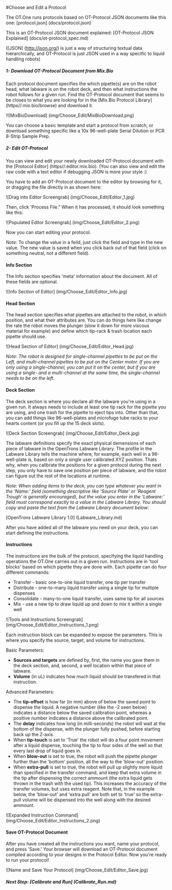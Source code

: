 #Choose and Edit a Protocol

The OT.One runs protocols based on OT-Protocol JSON documents like this one: [protocol.json] (docs/protocol.json)

This is an OT-Protocol JSON document explained: [OT-Protocol JSON Explained] (docs/ot-protocol_spec.md)

([JSON] (http://json.org/) is just a way of structuring textual data hierarchically, and OT-Protocol is just JSON used in a way specific to liquid handling robots)

##### 1- Download OT-Protocol Document from Mix.Bio

Each protocol document specifies the which pipette(s) are on the robot head, what labware is on the robot deck, and then what instructions the robot follows for a given run. Find the OT-Protocol document that seems to be closes to what you are looking for in the [Mix.Bio Protocol Library] (https//:mix.bio/browse) and download it. 

!![MixBioDownload] (img/Choose_Edit/MixBioDownload.png)

You can choose a basic template and start a protocol from scratch, or download something specific like a 10x 96-well-plate Serial Dilution or PCR 8-Strip Sample Prep. 

##### 2- Edit OT-Protocol 

You can view and edit your newly downloaded OT-Protocol document with the [Protocol Editor] (https//:editor.mix.bio). (You can also view and edit the raw code with a text editor if debugging JSON is more your style :) 

You have to add an OT-Protocol document to the editor by browsing for it, or dragging the file directly in as shown here:

![Drag into Editor Screengrab] (img/Choose_Edit/Editor_1.jpg)

Then, click 'Process File." When it has processed, it should look something like this:

![Populated Editor Screengrab] (img/Choose_Edit/Editor_2.png)

Now you can start editing your protocol.

*Note:* To change the value in a feild, just click the field and type in the new value. The new value is saved when you click back out of that field (click on something neutral, not a different field). 

#### Info Section

The Info section specifies 'meta' information about the document. All of these fields are optional. 

![Info Section of Editor] (img/Choose_Edit/Editor_Info.jpg)

#### Head Section 

The head section specifies what pipettes are attached to the robot, in which position, and what their attributes are. You can do things here like change the rate the robot moves the plunger (slow it down for more viscous material for example) and define which tip-rack & trash location each pipette should use. 

![Head Section of Editor] (img/Choose_Edit/Editor_Head.jpg)

*Note: The robot is designed for single-channel pipettes to be put on the Left, and multi-channel pipettes to be put on the Center motor. If you are only using a single-channel, you can put it on the center, but if you are using a single- and a multi-channel at the same time, the single-channel needs to be on the left.*

#### Deck Section

The deck section is where you declare all the labware you're using in a given run. It always needs to include at least one tip rack for the pipette you are using, and one trash for the pipette to eject tips into. Other than that, you can add things like 96-well-plates and microfuge tube racks to your hearts content (or you fill up the 15 deck slots).

![Deck Section Screengrab] (img/Choose_Edit/Editor_Deck.jpg)

The labware definitions specify the exact physical demensions of each piece of labware in the OpenTrons Labware Library. The  profile in the Labware Library tells the machine where, for example, each well in a 96-well-plate is, based on only a single user calibrated XYZ position. Thats why, when you calibrate the positions for a given protocol during the next step, you only have to save one position per piece of labware, and the robot can figure out the rest of the locations at runtime.

_Note: When adding items to the deck, you can type whatever you want in the 'Name:' field (something descriptive like 'Source Plate' or 'Reagent Trough' is generally encouraged), but the value you enter in the 'Labware:' field must correspond exactly to a value in the Labware Library. You should copy and paste the text from the Labware Library document below:_

[OpenTrons Labware Library 1.0] (Labware_Library.md)

After you have added all of the labware you need on your deck, you can start defining the instructions. 

#### Instructions

The instructions are the bulk of the protocol, specifying the liquid handling operations the OT.One carries out in a given run. Instructions are in 'tool blocks' based on which pipette they are done with. Each pipette can do four different commands:

* Transfer - basic one-to-one liquid transfer, one tip per transfer
* Distribute - one-to-many liquid transfer using a single tip for multiple dispenses 
* Consolidate - many-to-one liquid transfer, uses same tip for all sources
* Mix - use a new tip to draw liquid up and down to mix it within a single well

![Tools and Instructions Screengrab] (img/Choose_Edit/Editor_Instructions_1.png)

Each instruction block can be expanded to expose the parameters. This is where you specify the source, target, and volume for instructions.

Basic Parameters:

* **Sources and targets** are defined by, first, the name you gave them in the deck section, and, second, a well location within that piece of labware.
* **Volume** (in uL) indicates how much liquid should be transfered in that instruction.

Advanced Parameters: 

* The **tip-offset** is how far (in mm) above of below the saved point to dispense the liquid. A negative number (like the -2 seen below) indicates a distance below the saved calibration point, whereas a positive number indicates a distance above the calibrated point.
* The **delay** indicates how long (in milli-seconds) the robot will wait at the bottom of the dispense, with the plunger fully pushed, before starting back up the Z-axis. 
* When **tip-touch** is set to 'True' the robot will do a four point movement after a liquid dispense, touching the tip to four sides of the well so that every last drop of liquid goes in. 
* When **blow-out** is set to true, the robot will push the pipette plunger further than the 'bottom' position, all the way to the 'blow-out' position.
* When **extra-pull** is set to true, the robot will pull up slightly more liquid than specified in the transfer command, and keep that extra volume in the tip after dispensing the correct ammount (the extra liquid gets thrown in the trash with the used tip). This increases the accuracy of the transfer volumes, but uses extra reagent. Note that, in the example below, the 'blow-out' and 'extra pull' are both set to 'true' so the extra-pull volume will be dispensed into the well along with the desired ammount. 

![Expanded Instruction Command] (img/Choose_Edit/Editor_Instructions_2.png)

#### Save OT-Protocol Document

After you have created all the instructions you want, name your protocol, and press 'Save.' Your browser will download an OT-Protocol document compiled according to your designs in the Protocol Editor. Now you're ready to run your protocol!

![Name and Save Your Protocol] (img/Choose_Edit/Editor_Save.jpg)

##### Next Step: [Calibrate and Run] (Calibrate_Run.md)

